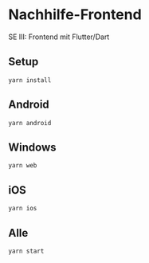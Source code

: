 # Nachhilfe-Frontend
SE III: Frontend mit Flutter/Dart

## Setup
`yarn install`

## Android
`yarn android`

## Windows
`yarn web`

## iOS
`yarn ios`

## Alle
`yarn start`